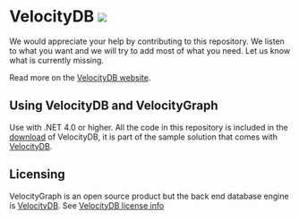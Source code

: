 # VelocityDB ![](http://www.VelocityDB.com/images/VelocityDB.jpg)

We would appreciate your help by contributing to this repository. We listen to what you want and we will try to add most of what you need. Let us know what is currently missing.

Read more on the [VelocityDB website](http://www.VelocityDB.com).

Using VelocityDB and VelocityGraph
-----------

Use with .NET 4.0 or higher. All the code in this repository is included in the [download](http://www.VelocityDB.com/Secure/Download.aspx/) of VelocityDB, it is part of the sample solution that comes with [VelocityDB](http://www.VelocityDB.com).

Licensing
---------
             
VelocityGraph is an open source product but the back end database engine is [VelocityDB](http://www.VelocityDB.com). See [VelocityDB license info](http://www.VelocityDB.com/Secure/License.aspx)